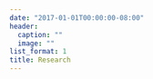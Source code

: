 ```yaml
---
date: "2017-01-01T00:00:00-08:00"
header:
  caption: ""
  image: ""
list_format: 1
title: Research
---
```

